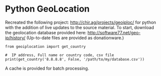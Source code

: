 # Python GeoLocation

Recreated the following project: http://chir.ag/projects/geoiploc/ for python with the addition of live updates to the source material.
To start, download the geolocation database provided here: http://software77.net/geo-ip/history/ (Up-to-date files are provided as donationware.)

```
from geoiplocation import get_country

#  IP address, Full name or country code, csv file
print(get_country('8.8.8.8', False, '/path/to/my/database.csv'))
```

A cache is provided for batch processing.

